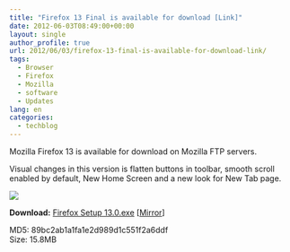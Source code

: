 ```yaml
---
title: "Firefox 13 Final is available for download [Link]"
date: 2012-06-03T08:49:00+00:00
layout: single
author_profile: true
url: 2012/06/03/firefox-13-final-is-available-for-download-link/
tags:
  - Browser
  - Firefox
  - Mozilla
  - software
  - Updates
lang: en
categories: 
  - techblog
---
```

Mozilla Firefox 13 is available for download on Mozilla FTP servers.

Visual changes in this version is flatten buttons in toolbar, smooth scroll enabled by default, New Home Screen and a new look for New Tab page.

![](http://lh3.ggpht.com/-ZtvAKZat82E/T8shzJAHPvI/AAAAAAAAGLU/LwHGFGJuuyM/s1600-h/FF13%25255B5%25255D.png)  

**Download:** [Firefox Setup 13.0.exe](https://ftp.mozilla.org/pub/mozilla.org/firefox/releases/13.0/win32/en-US/Firefox%20Setup%2013.0.exe "https://ftp.mozilla.org/pub/mozilla.org/firefox/releases/13.0/win32/en-US/Firefox%20Setup%2013.0.exe") \[[Mirror](http://www.filehippo.com/download_firefox/)\]

MD5: 89bc2ab1a1fa1e2d989d1c551f2a6ddf\
Size: 15.8MB
